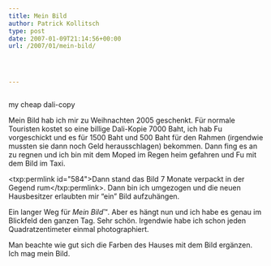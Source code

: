 ```yaml
---
title: Mein Bild
author: Patrick Kollitsch
type: post
date: 2007-01-09T21:14:56+00:00
url: /2007/01/mein-bild/




---
```

<div class="flickr">
  <a href="http://www.flickr.com/photos/schreibblogade/352351256/"><img src="//farm1.static.flickr.com/166/352351256_0f9099992c.jpg" class="flickr-photo" alt="" /></a></p> 
  
  <p>
    my cheap dali-copy
  </p>
</div>

Mein Bild hab ich mir zu Weihnachten 2005 geschenkt. F&uuml;r normale Touristen kostet so eine billige Dali-Kopie 7000 Baht, ich hab Fu vorgeschickt und es f&uuml;r 1500 Baht und 500 Baht f&uuml;r den Rahmen (irgendwie mussten sie dann noch Geld herausschlagen) bekommen. Dann fing es an zu regnen und ich bin mit dem Moped im Regen heim gefahren und Fu mit dem Bild im Taxi.

<txp:permlink id="584">Dann stand das Bild 7 Monate verpackt in der Gegend rum</txp:permlink>. Dann bin ich umgezogen und die neuen Hausbesitzer erlaubten mir &#8220;ein&#8221; Bild aufzuh&auml;ngen. 

Ein langer Weg f&uuml;r _Mein Bild_&trade;. Aber es h&auml;ngt nun und ich habe es genau im Blickfeld den ganzen Tag. Sehr sch&ouml;n. Irgendwie habe ich schon jeden Quadratzentimeter einmal photographiert.

Man beachte wie gut sich die Farben des Hauses mit dem Bild erg&auml;nzen. Ich mag mein Bild.